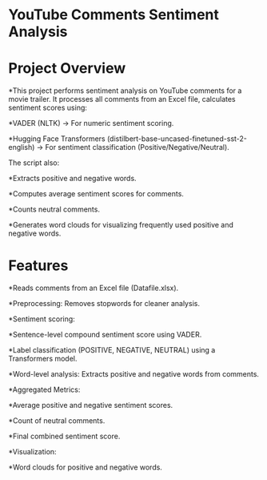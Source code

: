 # YouTube Comments Sentiment Analysis
# Project Overview
*This project performs sentiment analysis on YouTube comments for a movie trailer. It processes all comments from an Excel file, calculates sentiment scores using:

*VADER (NLTK) → For numeric sentiment scoring.

*Hugging Face Transformers (distilbert-base-uncased-finetuned-sst-2-english) → For sentiment classification (Positive/Negative/Neutral).

The script also:

*Extracts positive and negative words.

*Computes average sentiment scores for comments.

*Counts neutral comments.

*Generates word clouds for visualizing frequently used positive and negative words.

# Features
*Reads comments from an Excel file (Datafile.xlsx).

*Preprocessing: Removes stopwords for cleaner analysis.

*Sentiment scoring:

*Sentence-level compound sentiment score using VADER.

*Label classification (POSITIVE, NEGATIVE, NEUTRAL) using a Transformers model.

*Word-level analysis: Extracts positive and negative words from comments.

*Aggregated Metrics:

*Average positive and negative sentiment scores.

*Count of neutral comments.

*Final combined sentiment score.

*Visualization:

*Word clouds for positive and negative words.

